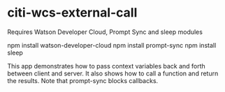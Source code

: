 # citi-wcs-external-call
Requires Watson Developer Cloud, Prompt Sync and sleep modules
 
npm install watson-developer-cloud
npm install prompt-sync
npm install sleep
 
This app demonstrates how to pass context variables back and forth between client and server.  It also shows how to call a function and return the results.  Note that prompt-sync blocks callbacks.
